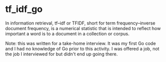 # tf_idf_go

In information retrieval, tf–idf or TFIDF, short for term frequency–inverse document frequency, is a numerical statistic that is intended to reflect how important a word is to a document in a collection or corpus.

Note: this was written for a take-home interview.  It was my first Go code and I had no knowledge of Go prior to this activity.  I was offered a job, not the job I interviewed for but didn't end up going there.
